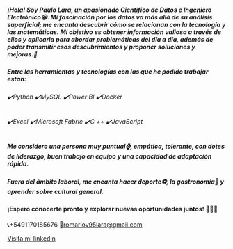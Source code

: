 ##### ¡Hola! Soy Paulo Lara, un apasionado Científico de Datos e Ingeniero Electrónico😀. Mi fascinación por los datos va más allá de su análisis superficial; me encanta descubrir cómo se relacionan con la tecnología y las matemáticas. Mi objetivo es obtener información valiosa a través de ellos y aplicarla para abordar problemáticas del día a día, además de poder transmitir esos descubrimientos y proponer soluciones y mejoras.💯

##### Entre las herramientas y tecnologías con las que he podido trabajar están:

###### ✔️Python  ✔️MySQL                ✔️Power BI ✔️Docker
###### ✔️Excel     ✔️Microsoft Fabric  ✔️C ++      ✔️JavaScript

##### Me considero una persona muy puntual⌚, empática, tolerante, con dotes de liderazgo, buen trabajo en equipo y una capacidad de adaptación rápida.

##### Fuera del ámbito laboral, me encanta hacer deporte⚽, la gastronomía🍝 y aprender sobre cultural general.

#### ¡Espero conocerte pronto y explorar nuevas oportunidades juntos! 🚀🚀🚀

📞+5491170185676
📩romariov95lara@gmail.com

[Visita mi linkedin](https://www.linkedin.com/in/paulo-lara-vel%C3%A1squez-43807319a/)

